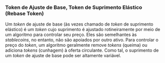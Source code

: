 ### Token de Ajuste de Base, Token de Suprimento Elástico (Rebase Token)

Um _token_ de ajuste de base (às vezes chamado de _token_ de suprimento elástico) é um _token_ cujo suprimento é ajustado rotineiramente por meio de um algoritmo para controlar seu preço. Eles são semelhantes às _stablecoins_, no entanto, não são apoiados por outro ativo. Para controlar o preço do _token_, um algoritmo geralmente remove _tokens_ (queima) ou adiciona _tokens_ (cunhagem) à oferta circulante. Como tal, o suprimento de um _token_ de ajuste de base pode ser altamente variável.